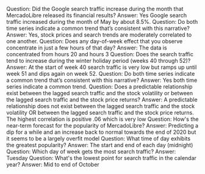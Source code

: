 Question: Did the Google search traffic increase during the month that MercadoLibre released its financial results?
Answer: Yes Google search traffic increased during the month of May by about 8.5%.
Question: Do both time series indicate a common trend that’s consistent with this narrative?
Answer: Yes, stock prices and search trends are moderately correlated to one another.
Question: Does any day-of-week effect that you observe concentrate in just a few hours of that day?
Answer: The data is concentrated from hours 20 and hours 3
Question: Does the search traffic tend to increase during the winter holiday period (weeks 40 through 52)?
Answer: At the start of week 40 search traffic is very low but ramps up until week 51 and dips again on week 52.
Question: Do both time series indicate a common trend that’s consistent with this narrative?
Answer: Yes both time series indicate a common trend.
Question: Does a predictable relationship exist between the lagged search traffic and the stock volatility or between the lagged search traffic and the stock price returns?
Answer: A predictable relationship does not exist between the lagged search traffic and the stock volatility OR between the lagged search traffic and the stock price returns. The highest correlation is positive .06 which is very low 
Question:  How's the near-term forecast for the popularity of MercadoLibre?
Answer: Predicting a dip for a while and an increase back to normal towards the end of 2020 but it seems to be a largely overfit model
Question: What time of day exhibits the greatest popularity?
Answer: The start and end of each day (midnight)
Question: Which day of week gets the most search traffic?
Answer: Tuesday
Question: What's the lowest point for search traffic in the calendar year?
Answer: Mid to end of October